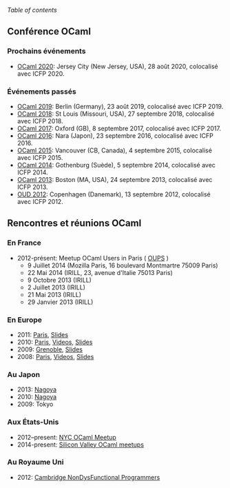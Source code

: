 <!-- ((! set title Rencontres OCaml !)) -->

*Table of contents*

## Conférence OCaml

### Prochains événements
* [OCaml 2020](ocaml/2019/):
  Jersey City (New Jersey, USA), 28 août 2020, colocalisé avec ICFP 2020.

### Événements passés
* [OCaml 2019](ocaml/2019/):
  Berlin (Germany), 23 août 2019, colocalisé avec ICFP 2019.
* [OCaml 2018](ocaml/2018/):
  St Louis (Missouri, USA), 27 septembre 2018, colocalisé avec ICFP 2018.
* [OCaml 2017](ocaml/2017/):
  Oxford (GB), 8 septembre 2017, colocalisé avec ICFP 2017.
* [OCaml 2016](ocaml/2016/):
  Nara (Japon), 23 septembre 2016, colocalisé avec ICFP 2016.
* [OCaml 2015](ocaml/2015/):
  Vancouver (CB, Canada), 4 septembre 2015, colocalisé avec ICFP 2015.
* [OCaml 2014](ocaml/2014/):
  Gothenburg (Suède), 5 septembre 2014, colocalisé avec ICFP 2014.
* [OCaml 2013](ocaml/2013/):
  Boston (MA, USA), 24 septembre 2013, colocalisé avec ICFP 2013.
* [OUD 2012](http://oud.ocaml.org/2012/):
  Copenhagen (Danemark), 13 septembre 2012, colocalisé avec ICFP 2012.

## Rencontres et réunions OCaml

### En France

* 2012-présent: Meetup OCaml Users in Paris ( [OUPS](http://www.meetup.com/ocaml-paris/) )
   * 9 Juillet 2014 (Mozilla Paris, 16 boulevard Montmartre 75009 Paris)
   * 22 Mai 2014 (IRILL, 23, avenue d'Italie 75013 Paris)
   * 9 Octobre 2013 (IRILL)
   * 2 Juillet 2013 (IRILL)
   * 21 Mai 2013 (IRILL)
   * 29 Janvier 2013 (IRILL)

### En Europe

* 2011: [Paris](ocaml/2011/),
 [Slides](http://forge.ocamlcore.org/docman/?group_id=77&view=listfile&dirid=292)
* 2010: [Paris](http://lambda-the-ultimate.org/node/3826),
 [Videos](http://www.youtube.com/playlist?list=PLbU5HH3lhSGYrfbHSwC7X5ZzDHddXHMM7),
 [Slides](http://forge.ocamlcore.org/docman/?group_id=77&view=listfile&dirid=171)
* 2009: [Grenoble](ocaml/2009/),
 [Slides](http://forge.ocamlcore.org/docman/?group_id=77&view=listfile&dirid=84)
* 2008: [Paris](ocaml/2008/),
 [Videos](http://www.youtube.com/playlist?list=PLbU5HH3lhSGZ2WoueuOr8LuVZThBYvoHX),
 [Slides](http://forge.ocamlcore.org/docman/?group_id=77&view=listfile&dirid=170)

### Au Japon

* 2013: [Nagoya](http://ocaml.jp/um2013)
* 2010: [Nagoya](http://ocaml.jp/um2010)
* 2009: Tokyo

### Aux États-Unis
* 2012–present: [NYC OCaml Meetup](http://www.meetup.com/NYC-OCaml/)
* 2014-present: [Silicon Valley OCaml meetups](http://www.meetup.com/sv-ocaml/)

### Au Royaume Uni
* 2012: [Cambridge NonDysFunctional
 Programmers](http://www.meetup.com/Cambridge-NonDysFunctional-Programmers/)
